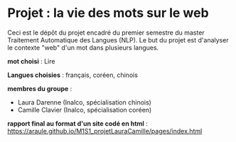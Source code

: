 # Projet : la vie des mots sur le web

Ceci est le dépôt du projet encadré du premier semestre du master Traitement Automatique des Langues (NLP). Le but du projet est d'analyser le contexte "web" d'un mot dans plusieurs langues.

**mot choisi** : Lire

**Langues choisies** : français, coréen, chinois

**membres du groupe** :
- Laura Darenne (Inalco, spécialisation chinois)
- Camille Clavier (Inalco, spécialisation coréen)

**rapport final au format d'un site codé en html** : https://araule.github.io/M1S1_projetLauraCamille/pages/index.html
